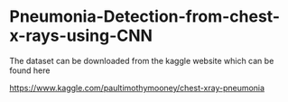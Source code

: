 # Pneumonia-Detection-from-chest-x-rays-using-CNN

The dataset can be downloaded from the kaggle website which can be found here

https://www.kaggle.com/paultimothymooney/chest-xray-pneumonia
